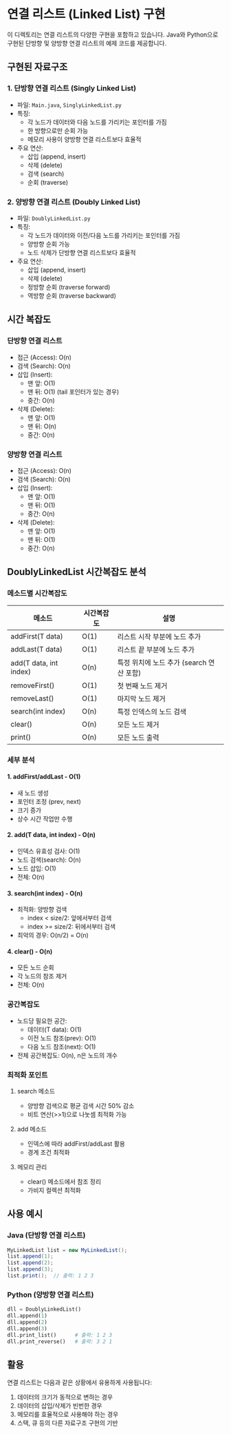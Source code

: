 # 연결 리스트 (Linked List) 구현

이 디렉토리는 연결 리스트의 다양한 구현을 포함하고 있습니다. Java와 Python으로 구현된 단방향 및 양방향 연결 리스트의 예제 코드를 제공합니다.

## 구현된 자료구조

### 1. 단방향 연결 리스트 (Singly Linked List)
- 파일: `Main.java`, `SinglyLinkedList.py`
- 특징:
  - 각 노드가 데이터와 다음 노드를 가리키는 포인터를 가짐
  - 한 방향으로만 순회 가능
  - 메모리 사용이 양방향 연결 리스트보다 효율적
- 주요 연산:
  - 삽입 (append, insert)
  - 삭제 (delete)
  - 검색 (search)
  - 순회 (traverse)

### 2. 양방향 연결 리스트 (Doubly Linked List)
- 파일: `DoublyLinkedList.py`
- 특징:
  - 각 노드가 데이터와 이전/다음 노드를 가리키는 포인터를 가짐
  - 양방향 순회 가능
  - 노드 삭제가 단방향 연결 리스트보다 효율적
- 주요 연산:
  - 삽입 (append, insert)
  - 삭제 (delete)
  - 정방향 순회 (traverse forward)
  - 역방향 순회 (traverse backward)

## 시간 복잡도

### 단방향 연결 리스트
- 접근 (Access): O(n)
- 검색 (Search): O(n)
- 삽입 (Insert):
  - 맨 앞: O(1)
  - 맨 뒤: O(1) (tail 포인터가 있는 경우)
  - 중간: O(n)
- 삭제 (Delete):
  - 맨 앞: O(1)
  - 맨 뒤: O(n)
  - 중간: O(n)

### 양방향 연결 리스트
- 접근 (Access): O(n)
- 검색 (Search): O(n)
- 삽입 (Insert):
  - 맨 앞: O(1)
  - 맨 뒤: O(1)
  - 중간: O(n)
- 삭제 (Delete):
  - 맨 앞: O(1)
  - 맨 뒤: O(1)
  - 중간: O(n)

## DoublyLinkedList 시간복잡도 분석

### 메소드별 시간복잡도

| 메소드 | 시간복잡도 | 설명 |
|--------|------------|------|
| addFirst(T data) | O(1) | 리스트 시작 부분에 노드 추가 |
| addLast(T data) | O(1) | 리스트 끝 부분에 노드 추가 |
| add(T data, int index) | O(n) | 특정 위치에 노드 추가 (search 연산 포함) |
| removeFirst() | O(1) | 첫 번째 노드 제거 |
| removeLast() | O(1) | 마지막 노드 제거 |
| search(int index) | O(n) | 특정 인덱스의 노드 검색 |
| clear() | O(n) | 모든 노드 제거 |
| print() | O(n) | 모든 노드 출력 |

### 세부 분석

#### 1. addFirst/addLast - O(1)
- 새 노드 생성
- 포인터 조정 (prev, next)
- 크기 증가
- 상수 시간 작업만 수행

#### 2. add(T data, int index) - O(n)
- 인덱스 유효성 검사: O(1)
- 노드 검색(search): O(n)
- 노드 삽입: O(1)
- 전체: O(n)

#### 3. search(int index) - O(n)
- 최적화: 양방향 검색
  - index < size/2: 앞에서부터 검색
  - index >= size/2: 뒤에서부터 검색
- 최악의 경우: O(n/2) = O(n)

#### 4. clear() - O(n)
- 모든 노드 순회
- 각 노드의 참조 제거
- 전체: O(n)

### 공간복잡도

- 노드당 필요한 공간:
  - 데이터(T data): O(1)
  - 이전 노드 참조(prev): O(1)
  - 다음 노드 참조(next): O(1)
- 전체 공간복잡도: O(n), n은 노드의 개수

### 최적화 포인트

1. search 메소드
   - 양방향 검색으로 평균 검색 시간 50% 감소
   - 비트 연산(>>1)으로 나눗셈 최적화 가능

2. add 메소드
   - 인덱스에 따라 addFirst/addLast 활용
   - 경계 조건 최적화

3. 메모리 관리
   - clear() 메소드에서 참조 정리
   - 가비지 컬렉션 최적화

## 사용 예시

### Java (단방향 연결 리스트)
```java
MyLinkedList list = new MyLinkedList();
list.append(1);
list.append(2);
list.append(3);
list.print();  // 출력: 1 2 3
```

### Python (양방향 연결 리스트)
```python
dll = DoublyLinkedList()
dll.append(1)
dll.append(2)
dll.append(3)
dll.print_list()      # 출력: 1 2 3
dll.print_reverse()   # 출력: 3 2 1
```

## 활용

연결 리스트는 다음과 같은 상황에서 유용하게 사용됩니다:
1. 데이터의 크기가 동적으로 변하는 경우
2. 데이터의 삽입/삭제가 빈번한 경우
3. 메모리를 효율적으로 사용해야 하는 경우
4. 스택, 큐 등의 다른 자료구조 구현의 기반
